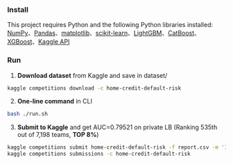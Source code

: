 
### Install

This project requires Python and the following Python libraries installed:
[NumPy](http://www.numpy.org/)、[Pandas](http://pandas.pydata.org/)、[matplotlib](https://matplotlib.org/)、[scikit-learn](http://scikit-learn.org/stable/)、[LightGBM](https://github.com/Microsoft/LightGBM)、[CatBoost](https://tech.yandex.com/catboost/)、[XGBoost](https://xgboost.readthedocs.io/en/latest/)、[Kaggle API](https://github.com/Kaggle/kaggle-api)

### Run
1. **Download dataset** from Kaggle and save in dataset/

```bash
kaggle competitions download -c home-credit-default-risk
```

2. **One-line command** in CLI

```bash
bash ./run.sh
```

3. **Submit to Kaggle** and get AUC=0.79521 on private LB
(Ranking 535th out of 7,198 teams, **TOP 8%**)

```bash
kaggle competitions submit home-credit-default-risk -f report.csv -m 'I love you, jo4x962k7JL'
kaggle competitions submissions -c home-credit-default-risk
```

